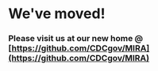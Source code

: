 # We've moved!
### Please visit us at our new home @ [https://github.com/CDCgov/MIRA](https://github.com/CDCgov/MIRA)